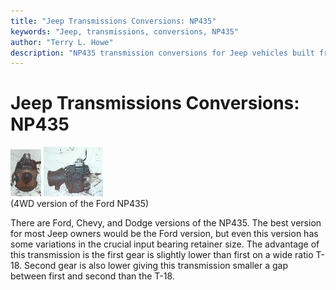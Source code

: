 ```yaml
---
title: "Jeep Transmissions Conversions: NP435"
keywords: "Jeep, transmissions, conversions, NP435"
author: "Terry L. Howe"
description: "NP435 transmission conversions for Jeep vehicles built from 1941 until the present including military, CJ, YJ, TJ, and other models."
---
```

# Jeep Transmissions Conversions: NP435

[![Ford NP435 front](../../img/transmission/updates/np435f_.jpg)](../../img/transmission/updates/np435f.jpg) [![Ford NP435 side](../../img/transmission/updates/np435s_.jpg)](../../img/transmission/updates/np435s.jpg)   
(4WD version of the Ford NP435) 

There are Ford, Chevy, and Dodge versions of the NP435. The best version for most Jeep owners would be the Ford version, but even this version has some variations in the crucial input bearing retainer size. The advantage of this transmission is the first gear is slightly lower than first on a wide ratio T-18. Second gear is also lower giving this transmission smaller a gap between first and second than the T-18.